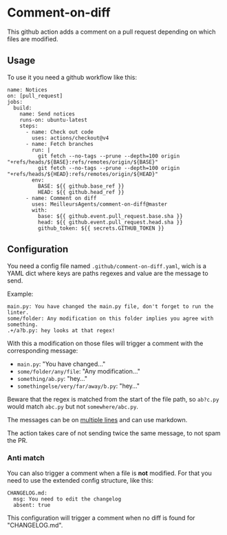 # Comment-on-diff

This github action adds a comment on a pull request depending on which files are modified.

## Usage

To use it you need a github workflow like this:
```
name: Notices
on: [pull_request]
jobs:
  build:
    name: Send notices
    runs-on: ubuntu-latest
    steps:
      - name: Check out code
        uses: actions/checkout@v4
      - name: Fetch branches
        run: |
          git fetch --no-tags --prune --depth=100 origin "+refs/heads/${BASE}:refs/remotes/origin/${BASE}"
          git fetch --no-tags --prune --depth=100 origin "+refs/heads/${HEAD}:refs/remotes/origin/${HEAD}"
        env:
          BASE: ${{ github.base_ref }}
          HEAD: ${{ github.head_ref }}
      - name: Comment on diff
        uses: MeilleursAgents/comment-on-diff@master
        with:
          base: ${{ github.event.pull_request.base.sha }}
          head: ${{ github.event.pull_request.head.sha }}
          github_token: ${{ secrets.GITHUB_TOKEN }}
```

## Configuration

You need a config file named `.github/comment-on-diff.yaml`, wich is a YAML dict where keys are paths regexes and value are the message to send.

Example:
```
main.py: You have changed the main.py file, don't forget to run the linter.
some/folder: Any modification on this folder implies you agree with something.
.+/a?b.py: hey looks at that regex!
```

With this a modification on those files will trigger a comment with the corresponding message:
* `main.py`: "You have changed…"
* `some/folder/any/file`: "Any modification…"
* `something/ab.py`: "hey…"
* `somethingelse/very/far/away/b.py`: "hey…"

Beware that the regex is matched from the start of the file path, so `ab?c.py` would match `abc.py` but not `somewhere/abc.py`.

The messages can be on [multiple lines](https://adminswerk.de/multi-line-string-yaml-ansible-I/) and can use markdown.

The action takes care of not sending twice the same message, to not spam the PR.

### Anti match

You can also trigger a comment when a file is **not** modified.
For that you need to use the extended config structure, like this:
```
CHANGELOG.md:
  msg: You need to edit the changelog
  absent: true
```

This configuration will trigger a comment when no diff is found for "CHANGELOG.md".
